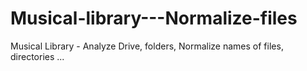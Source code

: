 # Musical-library---Normalize-files
Musical Library - Analyze Drive, folders, Normalize names of files, directories ...
